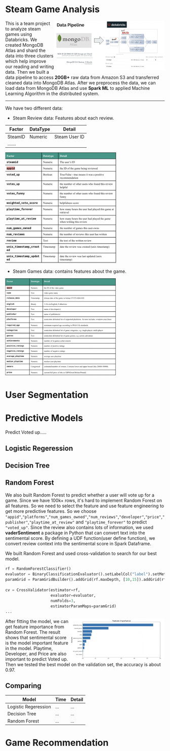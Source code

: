 # Steam Game Analysis  
  
<img src="pictures/pipeline.png" width="350" align="right">This is a team project to analyze steam games using Databricks. We created MongoDB Atlas and shard the data into three clusters which help improve our reading and writing data. Then we built a data pipeline to access **20GB+** raw data from Amazon S3 and transferred cleaned data into MongoDB Atlas. After we preprocess the data, we can load data from MongoDB Atlas and use **Spark ML** to applied Machine Learning Algorithm in the distributed system.  

-----
We have two different data:

* Steam Review data: Features about each review.  

| Factor | DataType | Detail |
|--------|--------|--------|
| SteamID| Numeric | Steam User ID|
|.......

  
<img src="pictures/review_info.png" width="350" >  

* Steam Games data: contains features about the game.
<img src="pictures/game_info.png" width="350" >
  

# User Segmentation  

# Predictive Models
Predict Voted up.....
## Logistic Regeression  

## Decision Tree  

## Random Forest  
We also built Random Forest to predict whether a user will vote up for a game. Since we have 100k+ rows, it's hard to implement Random Forest on all features. So we need to select the feature and use feature engineering to get more predictive features. So we choose `"appid"`,`"platforms"`,`"num_games_owned"`,`"num_reviews"`,`"developer"`,`"price"`,`"publisher"`,`"playtime_at_review"` and `"playtime_forever"` to predict `"voted_up"`. Since the review also contains lots of information, we used **vaderSentiment** a package in Python that can convert text into the sentimental score. By defining a UDF function(user define function), we convert review context into the sentimental score in Spark Dataframe.   

We built Random Forest and used cross-validation to search for our best model.

```python
rf = RandomForestClassifier()
evaluator = BinaryClassificationEvaluator().setLabelCol("label").setMetricName("areaUnderPR")
paramGrid = ParamGridBuilder().addGrid(rf.maxDepth, [10,15]).addGrid(rf.maxBins, [6000]).addGrid(rf.numTrees,[10,15]).build()
 
cv = CrossValidator(estimator=rf, 
                    evaluator=evaluator, 
                    numFolds=3, 
                    estimatorParamMaps=paramGrid)
...
```
 <img src="pictures/feature_importance_rf.png" width="300" align="right" >After fitting the model, we can get feature importance from Random Forest. The result shows that sentimental score is the model important feature in the model. Playtime, Developer, and Price are also important to predict Voted up. Then we tested the best model on the validation set, the accuracy is about 0.97.



## Comparing
| Model | Time | Detail |
|--------|--------|--------|
| Logistic Regeression| ... | ...|
| Decision Tree| ... | ...|
| Random Forest| ... | ...|




# Game Recommendation
